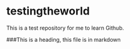 # testingtheworld
This is a test repository for me to learn Github.


###This is a heading, this file is in markdown
